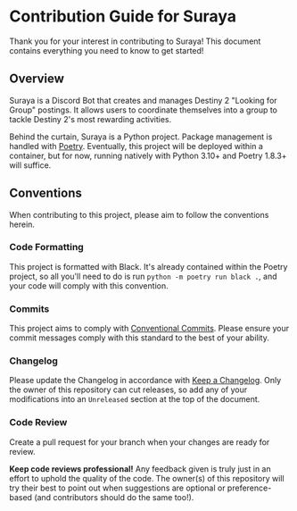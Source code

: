 # Contribution Guide for Suraya

Thank you for your interest in contributing to Suraya! This document contains
everything you need to know to get started!

## Overview

Suraya is a Discord Bot that creates and manages Destiny 2 "Looking for Group"
postings. It allows users to coordinate themselves into a group to tackle
Destiny 2's most rewarding activities.

Behind the curtain, Suraya is a Python project. Package management is handled
with [Poetry](https://python-poetry.org/). Eventually, this project will be
deployed within a container, but for now, running natively with Python 3.10+ and
Poetry 1.8.3+ will suffice.

## Conventions

When contributing to this project, please aim to follow the conventions herein.

### Code Formatting

This project is formatted with Black. It's already contained within the Poetry
project, so all you'll need to do is run `python -m poetry run black .`, and
your code will comply with this convention.

### Commits

This project aims to comply with
[Conventional Commits](https://www.conventionalcommits.org/en/v1.0.0/). Please
ensure your commit messages comply with this standard to the best of your
ability.

### Changelog

Please update the Changelog in accordance with
[Keep a Changelog](https://keepachangelog.com/en/1.1.0/). Only the owner of this
repository can cut releases, so add any of your modifications into an
`Unreleased` section at the top of the document.

### Code Review

Create a pull request for your branch when your changes are ready for review.

**Keep code reviews professional!** Any feedback given is truly just in an
effort to uphold the quality of the code. The owner(s) of this repository will
try their best to point out when suggestions are optional or preference-based
(and contributors should do the same too!).
